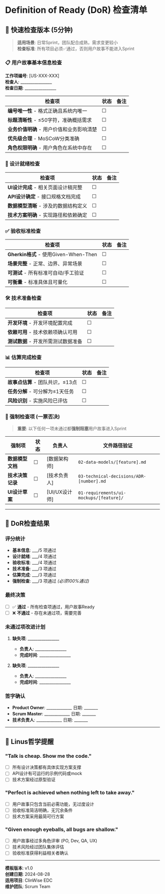 # Definition of Ready (DoR) 检查清单

## 🎯 快速检查版本 (5分钟)

> **适用场景**: 日常Sprint，团队配合成熟，需求变更较小  
> **检查标准**: 所有项目必须✅通过，否则用户故事不能进入Sprint

### 📋 用户故事基本信息检查

**工作项编号**: [US-XXX-XXX]  
**检查人**: ________________  
**检查日期**: ________________

| 检查项 | 状态 | 备注 |
|-------|------|------|
| **编号唯一性** - 格式正确且系统内唯一 | ☐ | |
| **标题清晰性** - ≤50字符，准确概括需求 | ☐ | |
| **业务价值明确** - 用户价值和业务影响清楚 | ☐ | |
| **优先级合理** - MoSCoW分类准确 | ☐ | |
| **角色权限明确** - 用户角色在系统中存在 | ☐ | |

### 🎨 设计就绪检查

| 检查项 | 状态 | 备注 |
|-------|------|------|
| **UI设计完成** - 相关页面设计稿完整 | ☐ | |
| **API设计确定** - 接口规格文档完成 | ☐ | |
| **数据模型清晰** - 涉及的数据结构定义 | ☐ | |
| **技术方案明确** - 实现路径和依赖确定 | ☐ | |

### ✅ 验收标准检查

| 检查项 | 状态 | 备注 |
|-------|------|------|
| **Gherkin格式** - 使用Given-When-Then | ☐ | |
| **场景完整** - 正常、边界、异常场景 | ☐ | |
| **可测试** - 所有标准可自动/手工验证 | ☐ | |
| **可衡量** - 标准具体且可量化 | ☐ | |

### 🛠️ 技术准备检查

| 检查项 | 状态 | 备注 |
|-------|------|------|
| **开发环境** - 开发环境配置完成 | ☐ | |
| **依赖可用** - 技术依赖项确认可用 | ☐ | |
| **测试数据** - 开发所需测试数据准备 | ☐ | |

### 📊 估算完成检查

| 检查项 | 状态 | 备注 |
|-------|------|------|
| **故事点估算** - 团队共识，≤13点 | ☐ | |
| **任务分解** - 可分解为≤1天任务 | ☐ | |
| **风险识别** - 实施风险已评估 | ☐ | |

### 🚨 强制检查项 (一票否决)

> **重要**: 以下任何一项未通过都**强制阻塞**用户故事进入Sprint

| 强制项 | 状态 | 负责人 | 文件路径验证 |
|-------|------|--------|-------------|
| **数据模型文档** | ☐ | [数据架构师] | `02-data-models/[feature].md` |
| **技术决策记录** | ☐ | [技术负责人] | `03-technical-decisions/ADR-[number].md` |
| **UI设计草案** | ☐ | [UI/UX设计师] | `01-requirements/ui-mockups/[feature]/` |

---

## 💯 DoR检查结果

### 评分统计
- **基本信息**: ___/5 项通过
- **设计就绪**: ___/4 项通过  
- **验收标准**: ___/4 项通过
- **技术准备**: ___/3 项通过
- **估算完成**: ___/3 项通过
- **强制检查**: ___/3 项通过 *(必须100%通过)*

### 最终决策
- [ ] ✅ **通过** - 所有检查项通过，用户故事Ready
- [ ] ❌ **不通过** - 存在未通过项，需要完善

### 未通过项改进计划
1. **缺失项**: ________________
   - **负责人**: ________________
   - **完成时间**: ________________

2. **缺失项**: ________________
   - **负责人**: ________________  
   - **完成时间**: ________________

### 签字确认
- **Product Owner**: _____________ 日期: _______
- **Scrum Master**: _____________ 日期: _______
- **技术负责人**: _____________ 日期: _______

---

## 🐧 Linus哲学提醒

### "Talk is cheap. Show me the code."
- [ ] 所有设计决策都有具体实现方案支撑
- [ ] API设计有可运行的示例代码或mock
- [ ] 技术方案经过原型验证

### "Perfect is achieved when nothing left to take away."
- [ ] 用户故事只包含当前必需功能，无过度设计
- [ ] 验收标准简洁明确，无冗余条件
- [ ] 技术方案采用最简可行方案

### "Given enough eyeballs, all bugs are shallow."
- [ ] 用户故事经过多角色评审 (PO, Dev, QA, UX)
- [ ] 技术风险经过团队集体评估
- [ ] 验收标准获得利益相关者确认

---

**模板版本**: v1.0  
**创建日期**: 2024-08-28  
**适用项目**: ClinWise EDC  
**维护团队**: Scrum Team